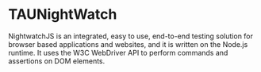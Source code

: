 # TAUNightWatch
NightwatchJS is an integrated, easy to use, end-to-end testing solution for browser based applications and websites, and it is written on the Node.js runtime. It uses the W3C WebDriver API to perform commands and assertions on DOM elements.
